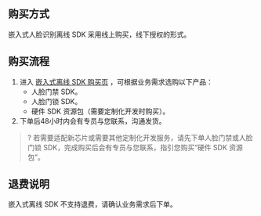 ## 购买方式
嵌入式人脸识别离线 SDK 采用线上购买，线下授权的形式。

## 购买流程
1. 进入 [嵌入式离线 SDK 购买页](https://buy.cloud.tencent.com/inside_face_sdk) ，可根据业务需求选购以下产品：
	- 人脸门禁 SDK。
	- 人脸门锁 SDK。
	- 硬件 SDK 资源包（需要定制化开发时购买）。
2. 下单后48小时内会有专员与您联系，沟通发货。

>? 若需要适配新芯片或需要其他定制化开发服务，请先下单人脸门禁或人脸门锁 SDK，完成购买后会有专员与您联系，指引您购买“硬件 SDK 资源包”。

## 退费说明
嵌入式离线 SDK 不支持退费，请确认业务需求后下单。

